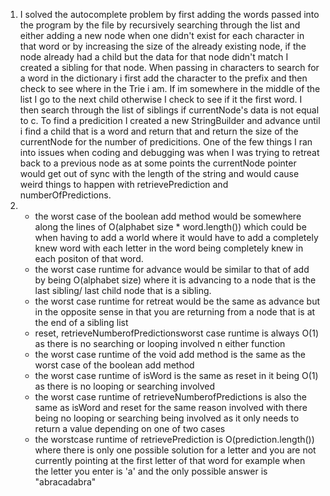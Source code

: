 1. I solved the autocomplete problem by first adding the words passed into the program by the file by recursively searching through the list and either adding a new node when one didn't exist for each character in that word or by increasing the size of the already existing node, if the node already had a child but the data for that node didn't match I created a sibling for that node. When passing in characters to search for a word in the dictionary i first add the character to the prefix and then check to see where in the Trie i am. If im somewhere in the middle of the list I go to the next child otherwise I check to see if it the first word. I then search through the list of siblings if currentNode's data is not equal to c. To find a predicition I created a new StringBuilder and advance until i find a child that is a word and return that and return the size of the currentNode for the number of predicitions.
One of the few things I ran into issues when coding and debugging was when I was trying to retreat back to a previous node as at some points the currentNode pointer would get out of sync with the length of the string and would cause weird things to happen with retrievePrediction and numberOfPredictions.
2. 
    *  the worst case of the boolean add method would be somewhere along the lines of O(alphabet size * word.length()) which could be when having to add a world where it would have to add a completely knew word with each letter in the word being completely knew in each positon of that word.
    * the worst case runtime for advance would be similar to that of add by being O(alphabet size) where it is advancing to a node that is the last sibling/ last child node that is a sibling.
    *  the worst case runtime for retreat would be the same as advance but in the opposite sense in that you are returning from a node that is at the end of a sibling list
    * reset, retrieveNumberofPredictionsworst case runtime is always O(1) as there is no searching or looping involved n either function
    * the worst case runtime of the void add method is the same as the worst case of the boolean add method
    * the worst case runtime of isWord is the same as reset in it being O(1) as there is no looping or searching involved
    * the worst case runtime of retrieveNumberofPredictions is also the same as isWord and reset for the same reason involved with there being no looping or searching being involved as it only needs to return a value depending on one of two cases
    * the worstcase runtime of retrievePrediction is O(prediction.length()) where there is only one possible solution for a letter and you are not currently pointing at the first letter of that word for example when the letter you enter is 'a' and the only possible answer is "abracadabra"


    
